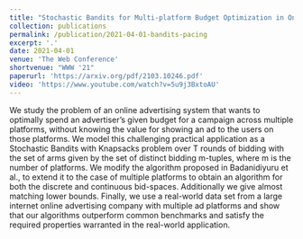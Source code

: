 ```yaml
---
title: "Stochastic Bandits for Multi-platform Budget Optimization in Online Advertising"
collection: publications
permalink: /publication/2021-04-01-bandits-pacing
excerpt: '.'
date: 2021-04-01
venue: 'The Web Conference'
shortvenue: "WWW '21"
paperurl: 'https://arxiv.org/pdf/2103.10246.pdf'
video: 'https://www.youtube.com/watch?v=5u9j3BxtoAU'
---
```


We study the problem of an online advertising system that wants to optimally spend
an advertiser’s given budget for a campaign across multiple platforms, without knowing
the value for showing an ad to the users on those platforms. We model this challenging
practical application as a Stochastic Bandits with Knapsacks problem over T rounds of
bidding with the set of arms given by the set of distinct bidding m-tuples, where m is
the number of platforms. We modify the algorithm proposed in Badanidiyuru et al., to extend it to the case of multiple platforms to obtain an algorithm for both the
discrete and continuous bid-spaces. Additionally we give almost matching lower bounds. Finally, we use a real-world data set from
a large internet online advertising company with multiple ad platforms and show that
our algorithms outperform common benchmarks and satisfy the required properties
warranted in the real-world application.
